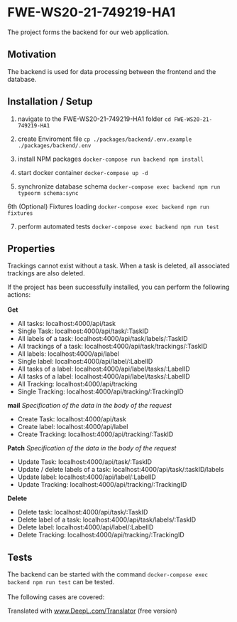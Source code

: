 # FWE-WS20-21-749219-HA1

The project forms the backend for our web application.

## Motivation
The backend is used for data processing between the frontend and the database.

## Installation / Setup

 1. navigate to the FWE-WS20-21-749219-HA1 folder 
 `cd FWE-WS20-21-749219-HA1`
 
 2. create Enviroment file 
 `cp ./packages/backend/.env.example ./packages/backend/.env`
 
 3. install NPM packages 
 `docker-compose run backend npm install`
 
 4. start docker container 
 `docker-compose up -d`
 
 5. synchronize database schema 
 `docker-compose exec backend npm run typeorm schema:sync`
 
 6th (Optional) Fixtures loading 
 `docker-compose exec backend npm run fixtures`
 
 7. perform automated tests 
 `docker-compose exec backend npm run test`

## Properties
Trackings cannot exist without a task.
When a task is deleted, all associated trackings are also deleted.

If the project has been successfully installed, you can perform the following actions: <br /><br />
**Get**

 - All tasks: localhost:4000/api/task
 - Single Task: localhost:4000/api/task/:TaskID
 - All labels of a task: localhost:4000/api/task/labels/:TaskID
 - All trackings of a task: localhost:4000/api/task/trackings/:TaskID
 - All labels: localhost:4000/api/label
 - Single label: localhost:4000/api/label/:LabelID 
 - All tasks of a label: localhost:4000/api/label/tasks/:LabelID
 - All tasks of a label: localhost:4000/api/label/tasks/:LabelID
 - All Tracking: localhost:4000/api/tracking
 - Single Tracking: localhost:4000/api/tracking/:TrackingID

**mail**
*Specification of the data in the body of the request*

 - Create Task: localhost:4000/api/task
 - Create label: localhost:4000/api/label
 - Create Tracking: localhost:4000/api/tracking/:TaskID

**Patch**
*Specification of the data in the body of the request*

 - Update Task: localhost:4000/api/task/:TaskID
 - Update / delete labels of a task: localhost:4000/api/task/:taskID/labels
 - Update label: localhost:4000/api/label/:LabelID
 - Update Tracking: localhost:4000/api/tracking/:TrackingID

**Delete**

 - Delete task: localhost:4000/api/task/:TaskID
 - Delete label of a task: localhost:4000/api/task/labels/:TaskID
 - Delete label: localhost:4000/api/label/:LabelID
 - Delete Tracking: localhost:4000/api/tracking/:TrackingID
## Tests
The backend can be started with the command 
`docker-compose exec backend npm run test`
can be tested. <br /><br />
The following cases are covered: 


Translated with www.DeepL.com/Translator (free version)
